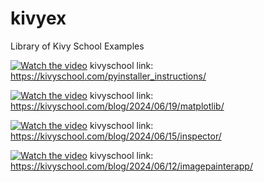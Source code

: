 # kivyex
Library of Kivy School Examples

[![Watch the video](https://img.youtube.com/vi/f6PM5_11cZA/maxresdefault.jpg)](https://www.youtube.com/embed/f6PM5_11cZA)
kivyschool link: https://kivyschool.com/pyinstaller_instructions/

[![Watch the video](https://img.youtube.com/vi/qGE8CFq3xuI/maxresdefault.jpg)](https://www.youtube.com/embed/qGE8CFq3xuI)
kivyschool link: https://kivyschool.com/blog/2024/06/19/matplotlib/

[![Watch the video](https://img.youtube.com/vi/_X_IMS7Rlzo/maxresdefault.jpg)](https://www.youtube.com/embed/_X_IMS7Rlzo)
kivyschool link: https://kivyschool.com/blog/2024/06/15/inspector/

[![Watch the video](https://img.youtube.com/vi/APHY8zkM5xY/maxresdefault.jpg)](https://www.youtube.com/embed/APHY8zkM5xY)
kivyschool link: https://kivyschool.com/blog/2024/06/12/imagepainterapp/
